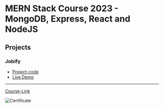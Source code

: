 # MERN Stack Course 2023 - MongoDB, Express, React and NodeJS

## Projects

### Jobify

- [Project-code](./Projects/Jobify) <br>
- [Live Demo]()

---

[Course-Link](https://www.udemy.com/course/mern-stack-course-mongodb-express-react-and-nodejs/)<br>

![Certificate](https://via.placeholder.com/468x300?text=Certificate+Here)
